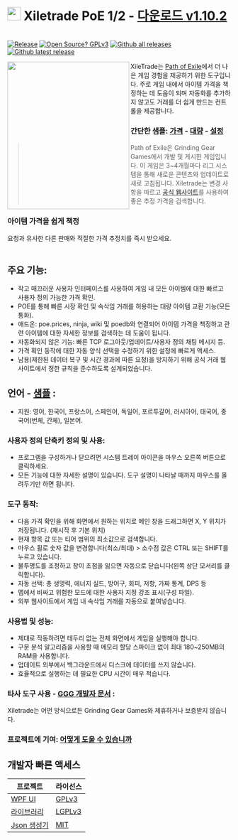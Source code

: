 # <img src="https://i.imgur.com/dhWQgtY.png" width="30" height="30"> Xiletrade PoE 1/2 - [다운로드 v1.10.2](https://github.com/maxensas/xiletrade/releases/download/1.10.2/Xiletrade_win-x64.7z)  

[<img width="20" height="15" src="https://user-images.githubusercontent.com/62154281/104107842-feae5080-52bf-11eb-8e8f-d8827f1f0334.png">](https://github.com/maxensas/xiletrade)
[<img width="20" height="15" src="https://user-images.githubusercontent.com/62154281/104107838-fd7d2380-52bf-11eb-8d47-f949fd7a3b58.png">](https://github.com/maxensas/xiletrade/blob/master/readme/README.kr.md)
[<img width="20" height="15" src="https://user-images.githubusercontent.com/62154281/104107835-fd7d2380-52bf-11eb-8e08-614b2610eca4.png">](https://github.com/maxensas/xiletrade/blob/master/readme/README.fr.md)
[<img width="20" height="15" src="https://user-images.githubusercontent.com/62154281/104107839-fe15ba00-52bf-11eb-807e-25088a595f33.png">](https://github.com/maxensas/xiletrade/blob/master/readme/README.es.md)
[<img width="20" height="15" src="https://user-images.githubusercontent.com/62154281/104107836-fd7d2380-52bf-11eb-8ba2-bcdc04dab8b9.png">](https://github.com/maxensas/xiletrade/blob/master/readme/README.de.md)
[<img width="20" height="15" src="https://user-images.githubusercontent.com/62154281/104107833-fce48d00-52bf-11eb-896a-c5671965cb51.png">](https://github.com/maxensas/xiletrade/blob/master/readme/README.pt.md)
[<img width="20" height="15" src="https://user-images.githubusercontent.com/62154281/104107837-fd7d2380-52bf-11eb-8df0-091c9d9cc05a.png">](https://github.com/maxensas/xiletrade/blob/master/readme/README.ru.md)
[<img width="20" height="15" src="https://user-images.githubusercontent.com/62154281/104107841-feae5080-52bf-11eb-8ca7-1f402cbf6e5e.png">](https://github.com/maxensas/xiletrade/blob/master/readme/README.th.md)
[<img width="20" height="15" src="https://user-images.githubusercontent.com/62154281/104107840-fe15ba00-52bf-11eb-939e-d98bba60877d.png">](https://github.com/maxensas/xiletrade/blob/master/readme/README.tw.md)
[<img width="20" height="15" src="https://user-images.githubusercontent.com/62154281/104107834-fce48d00-52bf-11eb-8902-02d5a6d457c8.png">](https://github.com/maxensas/xiletrade/blob/master/readme/README.cn.md)
[<img width="20" height="15" src="https://user-images.githubusercontent.com/62154281/222918792-06b9c888-bb96-40af-a27c-68b664fe60b5.png">](https://github.com/maxensas/xiletrade/blob/master/readme/README.jp.md)<br>
[![Release](https://img.shields.io/github/release/maxensas/xiletrade.svg)](https://github.com/maxensas/xiletrade/releases/) 
[![Open Source? GPLv3](https://badgen.net/badge/Open%20Source%20%3F/GPLv3/green?icon=github)](https://github.com/maxensas/xiletrade/tree/master/src)
[![Github all releases](https://img.shields.io/github/downloads/maxensas/xiletrade/total.svg)](https://GitHub.com/maxensas/xiletrade/releases/) [![Github latest release](https://img.shields.io/github/downloads/maxensas/xiletrade/latest/total.svg)](https://GitHub.com/maxensas/xiletrade/releases/)

<img align="left" width="275" height="332" src="https://user-images.githubusercontent.com/62154281/120822061-517df280-c556-11eb-9312-7e98127c6450.png">

XileTrade는 [Path of Exile](https://poe.game.daum.net/)에서 더 나은 게임 경험을 제공하기 위한 도구입니다. 주로 게임 내에서 아이템 가격을 책정하는 데 도움이 되며 자동화를 추가하지 않고도 거래를 더 쉽게 만드는 컨트롤을 제공합니다.
### 간단한 샘플: [가격](https://youtu.be/4mP3uOsr8oc) - [대량](https://youtu.be/6yuLZXTho-A) - [설정](https://youtu.be/libdIjrNM-8 )<br>
>Path of Exile은 Grinding Gear Games에서 개발 및 게시한 게임입니다. 이 게임은 3~4개월마다 리그 시스템을 통해 새로운 콘텐츠와 업데이트로 새로 고침됩니다.
>Xiletrade는 변경 사항을 따르고 [공식 웹사이트](https://poe.game.daum.net/trade/)를 사용하여 좋은 추정 가격을 검색합니다.
### 아이템 가격을 쉽게 책정
요청과 유사한 다른 판매와 적절한 가격 추정치를 즉시 받으세요.<br><br>

## 주요 기능:
* 작고 매끄러운 사용자 인터페이스를 사용하여 게임 내 모든 아이템에 대한 빠르고 사용자 정의 가능한 가격 확인.
* POE를 통해 빠른 시장 확인 및 속삭임 거래를 허용하는 대량 아이템 교환 기능(모든 통화).
* 애드온: poe.prices, ninja, wiki 및 poedb와 연결되어 아이템 가격을 책정하고 관련 아이템에 대한 자세한 정보를 검색하는 데 도움이 됩니다.
* 자동화되지 않은 기능: 빠른 TCP 로그아웃/업데이트/사용자 정의 채팅 메시지 등.
* 가격 확인 동작에 대한 자동 양식 선택을 수정하기 위한 설정에 빠르게 액세스.
* 남용(제한된 데이터 복구 및 시간 경과에 따른 요청)을 방지하기 위해 공식 거래 웹사이트에서 정한 규칙을 준수하도록 설계되었습니다.

## 언어 - [샘플](https://github.com/maxensas/xiletrade/blob/master/LANGUAGES.md) :
* 지원: 영어, 한국어, 프랑스어, 스페인어, 독일어, 포르투갈어, 러시아어, 태국어, 중국어(번체, 간체), 일본어.

### 사용자 정의 단축키 정의 및 사용:
* 프로그램을 구성하거나 닫으려면 시스템 트레이 아이콘을 마우스 오른쪽 버튼으로 클릭하세요.
* 모든 기능에 대한 자세한 설명이 있습니다. 도구 설명이 나타날 때까지 마우스를 올려두기만 하면 됩니다.

### 도구 동작:
* 다음 가격 확인을 위해 화면에서 원하는 위치로 메인 창을 드래그하면 X, Y 위치가 저장됩니다. (재시작 후 기본 위치)
* 현재 항목 값 또는 티어 범위의 최소값으로 검색합니다.
* 마우스 휠로 숫자 값을 변경합니다(최소/최대) > 소수점 값은 CTRL 또는 SHIFT를 누르고 있습니다.
* 불투명도를 조정하고 창이 초점을 잃으면 자동으로 닫습니다(왼쪽 상단 모서리를 클릭합니다).
* 자동 선택: 총 생명력, 에너지 실드, 방어구, 회피, 저항, 가짜 통계, DPS 등
* 맵에서 비싸고 위험한 모드에 대한 사용자 지정 강조 표시(구성 파일).
* 외부 웹사이트에서 게임 내 속삭임 거래를 자동으로 붙여넣습니다.

### 사용법 및 성능:
* 제대로 작동하려면 테두리 없는 전체 화면에서 게임을 실행해야 합니다.
* 구문 분석 알고리즘을 사용할 때 메모리 할당 스파이크 없이 최대 180~250MB의 RAM을 사용합니다.
* 업데이트 외부에서 백그라운드에서 디스크에 데이터를 쓰지 않습니다.
* 효율적으로 실행하는 데 필요한 CPU 시간이 매우 적습니다.

### 타사 도구 사용 - [GGG 개발자 문서](https://www.pathofexile.com/developer/docs/index#policy) :
Xiletrade는 어떤 방식으로든 Grinding Gear Games와 제휴하거나 보증받지 않습니다.<br>

### 프로젝트에 기여: [어떻게 도울 수 있습니까](https://github.com/maxensas/xiletrade/blob/master/CONTRIBUTING.md)

## 개발자 빠른 액세스
| 프로젝트 | 라이선스 |
|---------|---------|
| [WPF UI](https://github.com/maxensas/xiletrade/tree/master/src/Xiletrade) | [GPLv3](https://github.com/maxensas/xiletrade/blob/master/licenses/LICENSE_Xiletrade) |
| [라이브러리](https://github.com/maxensas/xiletrade/tree/master/src/Xiletrade.Library) | [LGPLv3](https://github.com/maxensas/xiletrade/blob/master/licenses/LICENSE_XiletradeLibrary) |
| [Json 생성기](https://github.com/maxensas/xiletrade/tree/master/src/Xiletrade.Json) | [MIT](https://github.com/maxensas/xiletrade/blob/master/licenses/LICENSE_XiletradeJson) |
